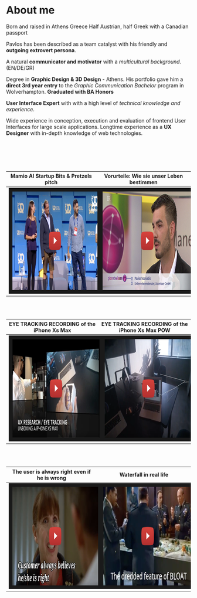 # About me

Born and raised in Athens Greece 
Half Austrian, half Greek with a Canadian passport

Pavlos has been described as a team catalyst with his friendly and **outgoing extrovert persona**. 

A natural **communicator and motivator** with a *multicultural background*. (EN/DE/GR)

Degree in **Graphic Design & 3D Design** - Athens.
His portfolio gave him a **direct 3rd year entry** to the *Graphic Communication Bachelor* program in Wolverhampton. 
**Graduated with BA Honors**

**User Interface Expert** with with a high level of *technical knowledge and experience*.

Wide experience in conception, execution and evaluation of frontend User Interfaces for large scale applications.
Longtime experience as a **UX Designer** with in-depth knowledge of web technologies.


<br/><br/><br/><br/>



Mamio AI Startup Bits & Pretzels pitch |  Vorurteile: Wie sie unser Leben bestimmen
:-------------------------:|:-------------------------:
<a href="https://www.youtube.com/watch?v=ZkEaIB2luoA&feature=youtu.be" target="_blank"><img src="static/youtubevideomamiostartup.png" alt="Mamio AI Startup winner Accenture Hackathon bits and pretzels pitch" width="500" height="269" border="10" /></a>  |  <a href="https://www.ardmediathek.de/alpha/player/Y3JpZDovL3dkci5kZS9CZWl0cmFnLWU0MTZlNWZiLTFhZTItNDY4Yy1iOTgxLTZmZTdlNDllODJhZg/" target="_blank"><img src="static/youtubevideobias.png" alt="Vorurteile: Wie sie unser Leben bestimmen" width="500" height="269" border="10" /></a>




<br/><br/>



EYE TRACKING RECORDING of the iPhone Xs Max             |  EYE TRACKING RECORDING of the iPhone Xs Max POW
:-------------------------:|:-------------------------:
<a href="https://www.youtube.com/watch?v=erZ7W7CTIG0" target="_blank"><img src="static/youtubevideoeyetracking.png" alt="EYE TRACKING RECORDING of the iPhone Xs Max unboxing" width="500" height="269" border="10" /></a>  |  <a href="https://www.youtube.com/watch?v=pHDfpmsDk9I" target="_blank"><img src="static/youtubevideoeyetrackingpow.png" alt="EYE TRACKING RECORDING of the iPhone Xs Max unboxing POW" width="500" height="269" border="10" /></a>

<br/><br/>



The user is always right even if he is wrong             |  Waterfall in real life
:-------------------------:|:-------------------------:
<a href="https://www.youtube.com/watch?v=nZn2jKu0CR8" target="_blank"><img src="static/youtubevideousertesting.png" alt="The user is always right even if he is wrong" width="500" height="269" border="10" /></a>  |  <a href="https://www.youtube.com/watch?v=MCjPpr9aUII&t" target="_blank"><img src="static/youtubevideowaterfall.png" alt="Waterfall in real life" width="500" height="269" border="10" /></a>



